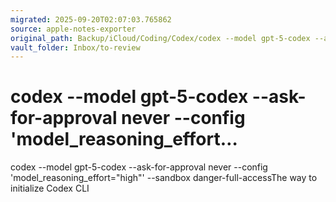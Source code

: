 ```yaml
---
migrated: 2025-09-20T02:07:03.765862
source: apple-notes-exporter
original_path: Backup/iCloud/Coding/Codex/codex --model gpt-5-codex --ask-for-approval never --config 'model_reasoning_effort….md
vault_folder: Inbox/to-review
---
```

# codex --model gpt-5-codex --ask-for-approval never --config 'model_reasoning_effort…

codex --model gpt-5-codex --ask-for-approval never --config 'model_reasoning_effort="high"' --sandbox danger-full-accessThe way to initialize Codex CLI 
